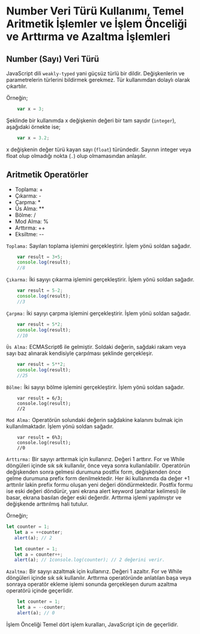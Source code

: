 # **Number Veri Türü Kullanımı, Temel Aritmetik İşlemler ve İşlem Önceliği ve Arttırma ve Azaltma İşlemleri**

## **Number (Sayı) Veri Türü**
JavaScript dili `weakly-typed` yani güçsüz türlü bir dildir. Değişkenlerin ve parametrelerin türlerini bildirmek gerekmez. Tür kullanımdan dolaylı olarak çıkartılır.

Örneğin;
```js
    var x = 3;
```
Şeklinde bir kullanımda x değişkenin değeri bir tam sayıdır (`integer`), aşağıdaki örnekte ise;
```js
    var x = 3.2;
```
x değişkenin değer türü kayan sayı (`float`) türündedir. Sayının integer veya float olup olmadığı nokta (`.`) olup olmamasından anlaşılır.

## **Aritmetik Operatörler**

- Toplama: +
- Çıkarma: -
- Çarpma: *
- Üs Alma: **
- Bölme: /
- Mod Alma: %
- Arttırma: ++
- Eksiltme: --

`Toplama:` Sayıları toplama işlemini gerçekleştirir. İşlem yönü soldan sağadır.
```js
    var result = 3+5;
    console.log(result);
    //8 
```
`Çıkarma:` İki sayıyı çıkarma işlemini gerçekleştirir. İşlem yönü soldan sağadır.
```js
    var result = 5-2;
    console.log(result);
    //3
```
`Çarpma:` İki sayıyı çarpma işlemini gerçekleştirir. İşlem yönü soldan sağadır.
```js
    var result = 5*2;
    console.log(result);
    //10
```
`Üs Alma:` ECMAScript6 ile gelmiştir. Soldaki değerin, sağdaki rakam veya sayı baz alınarak kendisiyle çarpılması şeklinde gerçekleşir.
```js
    var result = 5**2;
    console.log(result);
    //25  
```
`Bölme:` İki sayıyı bölme işlemini gerçekleştirir. İşlem yönü soldan sağadır.
```
    var result = 6/3;
    console.log(result);
    //2
```
`Mod Alma:` Operatörün solundaki değerin sağdakine kalanını bulmak için kullanılmaktadır. İşlem yönü soldan sağadır.
```
    var result = 6%3;
    console.log(result);
    //0
```
`Arttırma:` Bir sayıyı arttırmak için kullanırız. Değeri 1 arttırır. For ve While döngüleri içinde sık sık kullanılır, önce veya sonra kullanılabilir. Operatörün değişkenden sonra gelmesi durumuna postfix form, değişkenden önce gelme durumuna prefix form denilmektedir. Her iki kullanımda da değer +1 arttırılır lakin prefix formu oluşan yeni değeri döndürmektedir. Postfix formu ise eski değeri döndürür, yani ekrana alert keyword (anahtar kelimesi) ile basar, ekrana basılan değer eski değerdir. Arttırma işlemi yapılmıştır ve değişkende arttırılmış hali tutulur.

Örneğin;
```js
let counter = 1;
   let a = ++counter;
   alert(a); // 2

   let counter = 1;
   let a = counter++; 
   alert(a); // 1console.log(counter); // 2 değerini verir.
```
`Azaltma:` Bir sayıyı azaltmak için kullanırız. Değeri 1 azaltır. For ve While döngüleri içinde sık sık kullanılır. Arttırma operatöründe anlatılan başa veya sonraya operatör ekleme işlemi sonunda gerçekleşen durum azaltma operatörü içinde geçerlidir.
```js
    let counter = 1;
    let a = --counter;
    alert(a); // 0
```
İşlem Önceliği Temel dört işlem kuralları, JavaScript için de geçerlidir.

